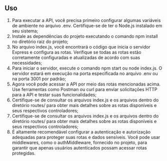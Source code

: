 ## Uso

1. Para executar a API, você precisa primeiro configurar algumas variáveis de ambiente no arquivo .env. Certifique-se de ter o Node.js instalado em seu sistema;
2. Instale as dependências do projeto executando o comando npm install no diretório raiz do projeto;
3. No arquivo index.js, você encontrará o código que inicia o servidor Express e configura as rotas. Verifique se todas as rotas estão corretamente configuradas e atualizadas de acordo com suas necessidades;
4. Para iniciar o servidor, execute o comando npm start ou node index.js. O servidor estará em execução na porta especificada no arquivo .env ou na porta 3001 por padrão;
5. Agora você pode acessar a API por meio das rotas mencionadas acima. Use ferramentas como Postman ou curl para enviar solicitações HTTP para a API e testar suas funcionalidades;
6. Certifique-se de consultar os arquivos index.js e os arquivos dentro do diretório routes/ para obter mais detalhes sobre as rotas disponíveis e seus respectivos controladores;
7. Certifique-se de consultar os arquivos index.js e os arquivos dentro do diretório routes/ para obter mais detalhes sobre as rotas disponíveis e seus respectivos controladores;
8. É altamente recomendável configurar a autenticação e autorização adequadas para proteger suas rotas e dados sensíveis. Você pode usar middlewares, como o authMiddleware, fornecido no projeto, para garantir que apenas usuários autenticados possam acessar rotas protegidas.
